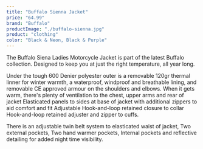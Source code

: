 ```yaml
---
title: "Buffalo Sienna Jacket"
price: "64.99"
brand: "Buffalo"
productImage: "./buffalo-sienna.jpg"
product: "clothing"
color: "Black & Neon, Black & Purple"
---
```


The Buffalo Siena Ladies Motorcycle Jacket is part of the latest Buffalo collection. Designed to keep you at just the right temperature, all year long.

Under the tough 600 Denier polyester outer is a removable 120gr thermal linner for winter warmth, a waterproof, windproof and breathable lining, and removable CE approved armour on the shoulders and elbows. When it gets warm, there's plenty of ventilation to the chest, upper arms and rear of jacket Elasticated panels to sides at base of jacket with additional zippers to aid comfort and fit Adjustable Hook-and-loop retained closure to collar Hook-and-loop retained adjuster and zipper to cuffs.

There is an adjustable twin belt system to elasticated waist of jacket, Two external pockets, Two hand warmer pockets, Internal pockets and reflective detailing for added night time visibility.
